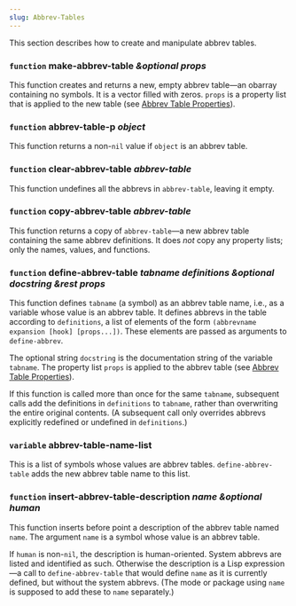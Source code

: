 ```yaml
---
slug: Abbrev-Tables
---
```


This section describes how to create and manipulate abbrev tables.

### <span className="tag function">`function`</span> **make-abbrev-table** *\&optional props*

This function creates and returns a new, empty abbrev table—an obarray containing no symbols. It is a vector filled with zeros. `props` is a property list that is applied to the new table (see [Abbrev Table Properties](Abbrev-Table-Properties)).

### <span className="tag function">`function`</span> **abbrev-table-p** *object*

This function returns a non-`nil` value if `object` is an abbrev table.

### <span className="tag function">`function`</span> **clear-abbrev-table** *abbrev-table*

This function undefines all the abbrevs in `abbrev-table`, leaving it empty.

### <span className="tag function">`function`</span> **copy-abbrev-table** *abbrev-table*

This function returns a copy of `abbrev-table`—a new abbrev table containing the same abbrev definitions. It does *not* copy any property lists; only the names, values, and functions.

### <span className="tag function">`function`</span> **define-abbrev-table** *tabname definitions \&optional docstring \&rest props*

This function defines `tabname` (a symbol) as an abbrev table name, i.e., as a variable whose value is an abbrev table. It defines abbrevs in the table according to `definitions`, a list of elements of the form `(abbrevname expansion [hook] [props...])`. These elements are passed as arguments to `define-abbrev`.

The optional string `docstring` is the documentation string of the variable `tabname`. The property list `props` is applied to the abbrev table (see [Abbrev Table Properties](Abbrev-Table-Properties)).

If this function is called more than once for the same `tabname`, subsequent calls add the definitions in `definitions` to `tabname`, rather than overwriting the entire original contents. (A subsequent call only overrides abbrevs explicitly redefined or undefined in `definitions`.)

### <span className="tag variable">`variable`</span> **abbrev-table-name-list**

This is a list of symbols whose values are abbrev tables. `define-abbrev-table` adds the new abbrev table name to this list.

### <span className="tag function">`function`</span> **insert-abbrev-table-description** *name \&optional human*

This function inserts before point a description of the abbrev table named `name`. The argument `name` is a symbol whose value is an abbrev table.

If `human` is non-`nil`, the description is human-oriented. System abbrevs are listed and identified as such. Otherwise the description is a Lisp expression—a call to `define-abbrev-table` that would define `name` as it is currently defined, but without the system abbrevs. (The mode or package using `name` is supposed to add these to `name` separately.)
